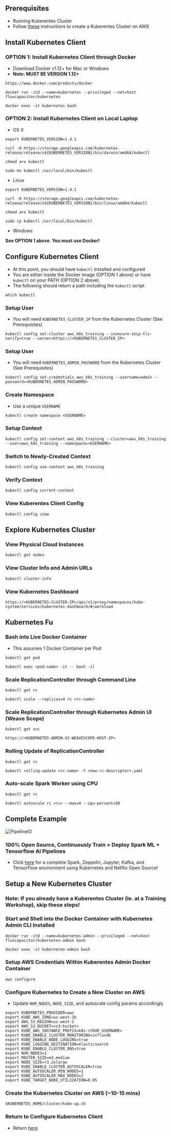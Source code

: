 ## Prerequisites
* Running Kuberentes Cluster
* Follow [these](https://github.com/fluxcapacitor/pipeline/tree/master/kubernetes.ml#setup-a-new-kubernetes-cluster) instructions to create a Kuberentes Cluster on AWS

## Install Kubernetes Client
### OPTION 1:  Install Kubernetes Client through Docker
* Download Docker v1.12+ for Mac or Windows
* **Note:  MUST BE VERSION 1.12+**
```
https://www.docker.com/products/docker
```
```
docker run -itd --name=kubernetes --privileged --net=host fluxcapacitor/kubernetes
```
```
docker exec -it kubernetes bash
```

### OPTION 2:  Install Kubernetes Client on Local Laptop
* OS X
```
export KUBERNETES_VERSION=1.4.1

curl -O https://storage.googleapis.com/kubernetes-release/release/v${KUBERNETES_VERSION}/bin/darwin/amd64/kubectl

chmod a+x kubectl

sudo mv kubectl /usr/local/bin/kubectl
```

* Linux
```
export KUBERNETES_VERSION=1.4.1

curl -O https://storage.googleapis.com/kubernetes-release/release/v${KUBERNETES_VERSION}/bin/linux/amd64/kubectl

chmod a+x kubectl

sudo cp kubectl /usr/local/bin/kubectl
```

* Windows

**See OPTION 1 above.  You must use Docker!**

## Configure Kubernetes Client
* At this point, you should have `kubectl` installed and configured 
* You are either inside the Docker image (OPTION 1 above) or have `kubectl` on your PATH (OPTION 2 above).
* The following should return a path including the `kubectl` script
```
which kubectl
```

### Setup User
* You will need `KUBERNETES_CLUSTER_IP` from the Kubernetes Cluster (See Prerequisites)
```
kubectl config set-cluster aws_k8s_training --insecure-skip-tls-verify=true --server=https://<KUBERNETES_CLUSTER_IP>
```

### Setup User
* You will need `KUBERNETES_ADMIN_PASSWORD` from the Kubernetes Cluster (See Prerequisites)
```
kubectl config set-credentials aws_k8s_training --username=admin --password=<KUBERNETES_ADMIN_PASSWORD>
```

### Create Namespace
* Use a unique `USERNAME`
```
kubectl create namespace <USERNAME>
```

### Setup Context
```
kubectl config set-context aws_k8s_training --cluster=aws_k8s_training --user=aws_k8s_training --namespace=<USERNAME>
```

### Switch to Newly-Created Context
```
kubectl config use-context aws_k8s_training
```

### Verify Context
```
kubectl config current-context
```

### View Kuberentes Client Config
```
kubectl config view
```

## Explore Kubernetes Cluster
### View Physical Cloud Instances
```
kubectl get nodes
```

### View Cluster Info and Admin URLs
```
kubectl cluster-info
```

### View Kubernetes Dashboard
```
https://<KUBERNETES-CLUSTER-IP>/api/v1/proxy/namespaces/kube-system/services/kubernetes-dashboard/#/workload
```

## Kubernetes Fu
### Bash into Live Docker Container
* This assumes 1 Docker Container per Pod
```
kubectl get pod
```
```i
kubectl exec <pod-name> -it -- bash -il
```

### Scale ReplicationController through Command Line
```
kubectl get rc
```
```
kubectl scale --replicas=4 rc <rc-name>
```

### Scale ReplicationController through Kubernetes Admin UI (Weave Scope)
```
kubectl get svc
```
```
https://<KUBERNETES-ADMIN-UI-WEAVESCOPE-HOST-IP>
```

### Rolling Update of ReplicationController
```
kubectl get rc
```
```
kubectl rolling-update <rc-name> -f <new-rc-descriptor>.yaml
```

### Auto-scale Spark Worker using CPU
```
kubectl get rc
```
```
kubectl autoscale rc <rc> --max=4 --cpu-percent=50
```

## Complete Example
![PipelineIO](http://pipeline.io/images/pipeline-io-logo-shadow-210x186.png)

### 100% Open Source, Continuously Train + Deploy Spark ML + Tensorflow AI Pipelines
* Click [here](https://github.com/fluxcapacitor/pipeline.io) for a complete Spark, Zeppelin, Jupyter, Kafka, and TensorFlow environment using Kubernetes and Netflix Open Source!

## Setup a New Kubernetes Cluster

### Note:  If you already have a Kuberentes Cluster (ie. at a Training Workshop), skip these steps!

### Start and Shell into the Docker Container with Kubernetes Admin CLI Installed
```
docker run -itd --name=kubernetes-admin --privileged --net=host fluxcapacitor/kubernetes-admin bash
```
```
docker exec -it kubernetes-admin bash
```

### Setup AWS Credentials Within Kuberentes Admin Docker Container
```
aws configure
```

### Configure Kubernetes to Create a New Cluster on AWS
* Update `NUM_NODES`, `NODE_SIZE`, and autoscale config params accordingly
```
export KUBERNETES_PROVIDER=aws
export KUBE_AWS_ZONE=us-west-2b
export AWS_S3_REGION=us-west-2
export AWS_S3_BUCKET=<s3-bucket>
export KUBE_AWS_INSTANCE_PREFIX=k8s-<YOUR_USERNAME>
export KUBE_ENABLE_CLUSTER_MONITORING=influxdb
export KUBE_ENABLE_NODE_LOGGING=true
export KUBE_LOGGING_DESTINATION=elasticsearch
export KUBE_ENABLE_CLUSTER_DNS=true
export NUM_NODES=1
export MASTER_SIZE=m3.medium
export NODE_SIZE=r3.2xlarge
export KUBE_ENABLE_CLUSTER_AUTOSCALER=true
export KUBE_AUTOSCALER_MIN_NODES=1
export KUBE_AUTOSCALER_MAX_NODES=2
export KUBE_TARGET_NODE_UTILIZATION=0.85
```

### Create the Kubernetes Cluster on AWS (~10-15 mins)
```
$KUBERNETES_HOME/cluster/kube-up.sh
```

### Return to Configure Kubernetes Client
* Return [here](https://github.com/fluxcapacitor/pipeline/tree/master/kubernetes.ml#install-kubernetes-client)
